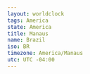 ```yaml
---
layout: worldclock
tags: America
state: America
title: Manaus
name: Brazil
iso: BR
timezone: America/Manaus
utc: UTC -04:00
---
```


